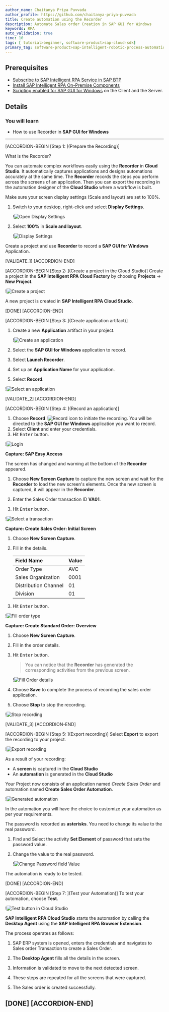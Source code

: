 ```yaml
---
author_name: Chaitanya Priya Puvvada
author_profile: https://github.com/chaitanya-priya-puvvada
title: Create automation using the Recorder
description: Automate Sales order Creation in SAP GUI for Windows
keywords: RPA
auto_validation: true
time: 10
tags: [ tutorial>beginner, software-product>sap-cloud-sdk]
primary_tag: software-product>sap-intelligent-robotic-process-automation
---
```


## Prerequisites
  - [Subscribe to SAP Intelligent RPA Service in SAP BTP](irpa-setup-1-booster-subscription)
  - [Install SAP Intelligent RPA On-Premise Components](irpa-setup-2-onpremise-installation)
  - [Scripting enabled for SAP GUI for Windows](https://help.sap.com/viewer/8e71b41b9ea043c8bccee01a10d6ba72/Cloud/en-US/f0fe92f292c946bca1269f826cd682b3.html) on the Client and the Server.

## Details
### You will learn
  - How to use Recorder in **SAP GUI for Windows**

---
[ACCORDION-BEGIN [Step 1: ](Prepare the Recording)]

What is the Recorder?

You can automate complex workflows easily using the **Recorder** in **Cloud Studio**. It automatically captures applications and designs automations accurately at the same time. The **Recorder** records the steps you perform across the screens of an application. Then you can export the recording in the automation designer of the **Cloud Studio** where a workflow is built.

Make sure your screen display settings (Scale and layout) are set to 100%.

1.  Switch to your desktop, right-click and select **Display Settings**.

    !![Open Display Settings](step1-display-settings-1.png)

2.  Select **100%** in **Scale and layout**.

    !![Display Settings](step1-display-settings-2.png)

Create a project and use **Recorder** to record a **SAP GUI for Windows** Application.

[VALIDATE_1]
[ACCORDION-END]

[ACCORDION-BEGIN [Step 2: ](Create a project in the Cloud Studio)]
Create a project in the **SAP Intelligent RPA Cloud Factory** by choosing **Projects** &rarr; **New Project**.

!![Create a project](step2-create-a-project.png)

A new project is created in **SAP Intelligent RPA Cloud Studio**.

[DONE]
[ACCORDION-END]

[ACCORDION-BEGIN [Step 3: ](Create application artifact)]
1. Create a new **Application** artifact in your project.

    !![Create an application](step3-create-application.png)

2. Select the **SAP GUI for Windows** application to record.
3. Select **Launch Recorder**.
4. Set up an **Application Name** for your application.
5. Select **Record**.

  !![Select an application](step3-select-application-and-configure.png)

[VALIDATE_2]
[ACCORDION-END]

[ACCORDION-BEGIN [Step 4: ](Record an application)]
1. Choose **Record** !![Record icon](step4-record-icon.png) to initiate the recording. You will be directed to the **SAP GUI for Windows** application you want to record.
2. Select **Client** and enter your credentials.
3. Hit <kbd>Enter</kbd> button.

  !![Login](step4-login.png)

**Capture: SAP Easy Access**

The screen has changed and warning at the bottom of the **Recorder** appeared.

1. Choose **New Screen Capture** to capture the new screen and wait for the **Recorder** to load the new screen's elements. Once the new screen is captured, it will appear in the **Recorder**.

2. Enter the Sales Order transaction ID **VA01**.

3. Hit <kbd>Enter</kbd> button.

  !![Select a transaction](step4-select-transaction.png)

**Capture: Create Sales Order: Initial Screen**

1. Choose **New Screen Capture**.

2. Fill in the details.

    |  Field Name           | Value
    |  :------------------- | :-------------
    |  Order Type           | AVC
    |  Sales Organization   | 0001
    |  Distribution Channel | 01
    |  Division             | 01

3. Hit <kbd>Enter</kbd> button.

  !![Fill order type](step4-order-type.png)

**Capture: Create Standard Order: Overview**

1. Choose **New Screen Capture**.

2. Fill in the order details.

3. Hit <kbd>Enter</kbd> button.

    > You can notice that the **Recorder** has generated the corresponding activities from the previous screen.

    !![Fill Order details](step4-order-details.png)

4. Choose **Save** to complete the process of recording the sales order application.

5. Choose **Stop** to stop the recording.

  !![Stop recording](step4-stop-recording.png)

[VALIDATE_3]
[ACCORDION-END]

[ACCORDION-BEGIN [Step 5: ](Export recording)]
Select **Export** to export the recording to your project.

  !![Export recording](step5-export.png)

As a result of your recording:
 - A **screen** is captured in the **Cloud Studio**
 - An **automation** is generated in the **Cloud Studio**

 Your Project now consists of an application named *Create Sales Order* and automation named **Create Sales Order Automation**.

  !![Generated automation](step5-resultant-automation.png)

In the automation you will have the choice to customize your automation as per your requirements.

The password is recorded as **asterisks**. You need to change its value to the real password.

1.  Find and Select the activity **Set Element** of password that sets the password value.

2.  Change the value to the real password.

    !![Change Password field Value](step5-change-password.png)

The automation is ready to be tested.

[DONE]
[ACCORDION-END]

[ACCORDION-BEGIN [Step 7: ](Test your Automation)]
To test your automation, choose **Test**.

  !![Test button in Cloud Studio](step5-test.png)

**SAP Intelligent RPA Cloud Studio** starts the automation by calling the **Desktop Agent** using the **SAP Intelligent RPA Browser Extension**.

The process operates as follows:

1.  SAP ERP system is opened, enters the credentials and navigates to Sales order Transaction to create a Sales Order.

2.  The **Desktop Agent** fills all the details in the screen.

3.  Information is validated to move to the next detected screen.

4.  These steps are repeated for all the screens that were captured.

5.  The Sales order is created successfully.

[DONE]
[ACCORDION-END]
---
